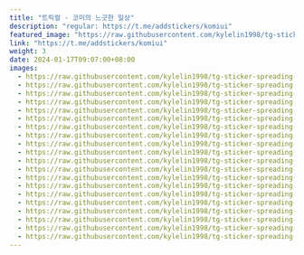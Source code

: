 ```yaml
---
title: "트릭컬 - 코미의 느긋한 일상"
description: "regular: https://t.me/addstickers/komiui"
featured_image: "https://raw.githubusercontent.com/kylelin1998/tg-sticker-spreading-worldwide-images/main/img/abc7a2ff-cac1-4bad-a183-4cfc0fb7195e.jpg"
link: "https://t.me/addstickers/komiui"
weight: 3
date: 2024-01-17T09:07:00+08:00
images:
  - https://raw.githubusercontent.com/kylelin1998/tg-sticker-spreading-worldwide-images/main/img/abc7a2ff-cac1-4bad-a183-4cfc0fb7195e.jpg
  - https://raw.githubusercontent.com/kylelin1998/tg-sticker-spreading-worldwide-images/main/img/bea4f686-8fc8-4125-829a-db62910dd4e7.jpg
  - https://raw.githubusercontent.com/kylelin1998/tg-sticker-spreading-worldwide-images/main/img/86e8e49a-e307-49aa-a65d-cc3245cc51d5.jpg
  - https://raw.githubusercontent.com/kylelin1998/tg-sticker-spreading-worldwide-images/main/img/b7cfe9ab-d8aa-4da0-a7e6-2b6412d99297.jpg
  - https://raw.githubusercontent.com/kylelin1998/tg-sticker-spreading-worldwide-images/main/img/a2d2dacb-9251-4c6a-8da7-1eb508b25382.jpg
  - https://raw.githubusercontent.com/kylelin1998/tg-sticker-spreading-worldwide-images/main/img/eb25d587-2731-4374-8f0d-b4a8af7cc19d.jpg
  - https://raw.githubusercontent.com/kylelin1998/tg-sticker-spreading-worldwide-images/main/img/7eb2c5c9-94dc-427c-9902-90b6ee0a4596.jpg
  - https://raw.githubusercontent.com/kylelin1998/tg-sticker-spreading-worldwide-images/main/img/dc75e548-ad1e-4bc5-97af-6ba2e07751e4.jpg
  - https://raw.githubusercontent.com/kylelin1998/tg-sticker-spreading-worldwide-images/main/img/d351b7b0-c063-4fa9-a0da-283acc9bc4c8.jpg
  - https://raw.githubusercontent.com/kylelin1998/tg-sticker-spreading-worldwide-images/main/img/7f2958af-8f6e-4a3c-b10e-7232a79be720.jpg
  - https://raw.githubusercontent.com/kylelin1998/tg-sticker-spreading-worldwide-images/main/img/d4d66bac-830b-4aeb-b2f9-2834515d5ae1.jpg
  - https://raw.githubusercontent.com/kylelin1998/tg-sticker-spreading-worldwide-images/main/img/02e6215e-281b-4eec-94e2-1a04e43a3e75.jpg
  - https://raw.githubusercontent.com/kylelin1998/tg-sticker-spreading-worldwide-images/main/img/41780a99-46c6-4d9d-bf42-7c6bc19b0b3d.jpg
  - https://raw.githubusercontent.com/kylelin1998/tg-sticker-spreading-worldwide-images/main/img/22403780-7858-4ced-b2be-d0b3d18d7e33.jpg
  - https://raw.githubusercontent.com/kylelin1998/tg-sticker-spreading-worldwide-images/main/img/b54c3f0a-90c2-4ac3-9c49-a9b706febfd9.jpg
  - https://raw.githubusercontent.com/kylelin1998/tg-sticker-spreading-worldwide-images/main/img/2106851e-6ed7-4ad5-ab32-1bf0eefd616c.jpg
  - https://raw.githubusercontent.com/kylelin1998/tg-sticker-spreading-worldwide-images/main/img/58a25239-5993-4ac6-ba1a-e1fa532be503.jpg
  - https://raw.githubusercontent.com/kylelin1998/tg-sticker-spreading-worldwide-images/main/img/ea9355ae-b104-4fe1-883e-a62feef1559f.jpg
  - https://raw.githubusercontent.com/kylelin1998/tg-sticker-spreading-worldwide-images/main/img/e34b7fbe-b11b-4c1d-b385-cd941d4f370c.jpg
  - https://raw.githubusercontent.com/kylelin1998/tg-sticker-spreading-worldwide-images/main/img/8153bcba-c7d7-4f6c-a6d3-ecc26e734c98.jpg
---
```

